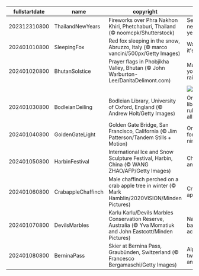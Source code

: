 |fullstartdate|name|copyright|title|image|
|--|--|--|--|--|
202312310800|ThailandNewYears|Fireworks over Phra Nakhon Khiri, Phetchaburi, Thailand (© noomcpk/Shutterstock)|See you next year!|![](/en-US/2024/01/202312310800ThailandNewYears.jpg)|
202401010800|SleepingFox|Red fox sleeping in the snow, Abruzzo, Italy (© marco vancini/500px/Getty Images)|Wake up, it's 2024!|![](/en-US/2024/01/202401010800SleepingFox.jpg)|
202401020800|BhutanSolstice|Prayer flags in Phobjikha Valley, Bhutan (© John Warburton-Lee/DanitaDelimont.com)|Make your own rainbow|![](/en-US/2024/01/202401020800BhutanSolstice.jpg)|
||||![](/en-US/2024/01/.jpg)|
202401030800|BodleianCeiling|Bodleian Library, University of Oxford, England (© Andrew Holt/Getty Images)|One library to rule them all|![](/en-US/2024/01/202401030800BodleianCeiling.jpg)|
202401040800|GoldenGateLight|Golden Gate Bridge, San Francisco, California (© Jim Patterson/Tandem Stills + Motion)|On cloud forty-nine|![](/en-US/2024/01/202401040800GoldenGateLight.jpg)|
202401050800|HarbinFestival|International Ice and Snow Sculpture Festival, Harbin, China (© WANG ZHAO/AFP/Getty Images)|Chisels and chills|![](/en-US/2024/01/202401050800HarbinFestival.jpg)|
202401060800|CrabappleChaffinch|Male chaffinch perched on a crab apple tree in winter (© Mark Hamblin/2020VISION/Minden Pictures)|Crab an apple!|![](/en-US/2024/01/202401060800CrabappleChaffinch.jpg)|
202401070800|DevilsMarbles|Karlu Karlu/Devils Marbles Conservation Reserve, Australia (© Yva Momatiuk and John Eastcott/Minden Pictures)|Nature's balancing act|![](/en-US/2024/01/202401070800DevilsMarbles.jpg)|
202401080800|BerninaPass|Skier at Bernina Pass, Graubünden, Switzerland (© Francesco Bergamaschi/Getty Images)|Alpine twists and turns|![](/en-US/2024/01/202401080800BerninaPass.jpg)|
